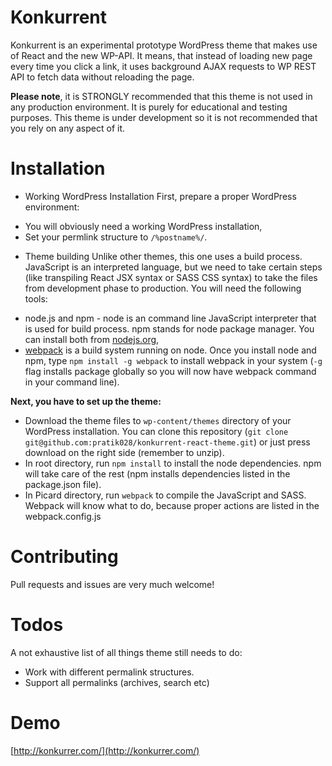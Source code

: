 Konkurrent
===

Konkurrent is an experimental prototype WordPress theme that makes use of React and the new WP-API. It means, that instead of loading new page every time you click a link, it uses background AJAX requests to WP REST API to fetch data without reloading the page.

**Please note**, it is STRONGLY recommended that this theme is not used in any production environment. It is purely for educational and testing purposes. This theme is under development so it is not recommended that you rely on any aspect of it.

Installation
===
* Working WordPress Installation
First, prepare a proper WordPress environment:
- You will obviously need a working WordPress installation,
- Set your permlink structure to `/%postname%/`.

* Theme building 
Unlike other themes, this one uses a build process. JavaScript is an interpreted language, but we need to take certain steps (like transpiling React JSX syntax or SASS CSS syntax) to take the files from development phase to production. You will need the following tools:
- node.js and npm - node is an command line JavaScript interpreter that is used for build process. npm stands for node package manager. You can install both from [nodejs.org](https://nodejs.org/en/),
- [webpack](https://webpack.js.org/) is a build system running on node. Once you install node and npm, type `npm install -g webpack` to install webpack in your system (`-g` flag installs package globally so you will now have webpack command in your command line).

**Next, you have to set up the theme:**

* Download the theme files to `wp-content/themes` directory of your WordPress installation. You can clone this repository (`git clone git@github.com:pratik028/konkurrent-react-theme.git`) or just press download on the right side (remember to unzip).
* In root directory, run `npm install` to install the node dependencies. npm will take care of the rest (npm installs dependencies listed in the package.json file).
* In Picard directory, run `webpack` to compile the JavaScript and SASS. Webpack will know what to do, because proper actions are listed in the webpack.config.js

Contributing
===
Pull requests and issues are very much welcome!

Todos
===
A not exhaustive list of all things theme still needs to do:
* Work with different permalink structures.
* Support all permalinks (archives, search etc)

Demo
===
[http://konkurrer.com/](http://konkurrer.com/)
